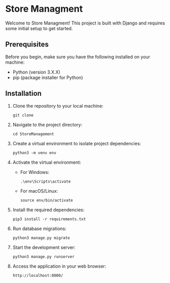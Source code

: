 
# Store Managment

Welcome to Store Managment! This project is built with Django and requires some initial setup to get started.

## Prerequisites

Before you begin, make sure you have the following installed on your machine:

- Python (version 3.X.X)
- pip (package installer for Python)

## Installation

1. Clone the repository to your local machine:

   ```shell
   git clone 
   ```

2. Navigate to the project directory:

   ```shell
   cd StoreManagement
   ```

3. Create a virtual environment to isolate project dependencies:

   ```shell
   python3 -m venv env
   ```

4. Activate the virtual environment:

   - For Windows:

     ```shell
     .\env\Scripts\activate
     ```

   - For macOS/Linux:

     ```shell
     source env/bin/activate
     ```

5. Install the required dependencies:

   ```shell
   pip3 install -r requirements.txt
   ```

6. Run database migrations:

   ```shell
   python3 manage.py migrate
   ```

7. Start the development server:

   ```shell
   python3 manage.py runserver
   ```

8. Access the application in your web browser:

   ```
   http://localhost:8000/
   ```
